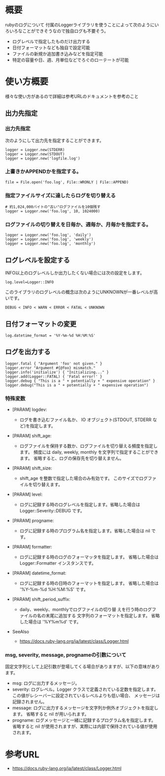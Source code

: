 # 概要
rubyのログについて
付属のLoggerライブラリを使うことによって次のようにいろいろなことができそうなので独自ログも不要そう。
- ログレベルで指定したものだけ出力する
- 日付フォーマットなども独自で設定可能
- ファイルの新規か追加書き込みなどを指定可能
- 特定の容量や日、週、月単位などでろぐのローテートが可能

# 使い方概要
様々な使い方があるので詳細は参考URLのドキュメントを参考のこと

## 出力先指定

### 出力先指定
次のようにして出力先を指定することができます。
```
logger = Logger.new(STDERR)
logger = Logger.new(STDOUT)
logger = Logger.new('logfile.log')
```

### 上書きかAPPENDかを指定する。
```
file = File.open('foo.log', File::WRONLY | File::APPEND)
```

### 指定ファイルサイズに達したらログを切り替える
```
# 約1,024,000バイトの"古い"ログファイルを10個残す
logger = Logger.new('foo.log', 10, 1024000)
```

### ログファイルの切り替えを日毎か、週毎か、月毎かを指定する。
```
logger = Logger.new('foo.log', 'daily')
logger = Logger.new('foo.log', 'weekly')
logger = Logger.new('foo.log', 'monthly')
```

## ログレベルを設定する
INFO以上のログレベルしか出力したくない場合には次の設定をします。
```
log.level=Logger::INFO
```

このライブラリのログレベルの概念は次のようにUNKNOWNが一番レベルが高いです。
```
DEBUG < INFO < WARN < ERROR < FATAL < UNKNOWN
```

## 日付フォーマットの変更
```
log.datetime_format = '%Y-%m-%d %H:%M:%S'
```

## ログを出力する
```
logger.fatal { "Argument 'foo' not given." }
logger.error "Argument #{@foo} mismatch."
logger.info('initialize') { "Initializing..." }
logger.add(Logger::FATAL) { 'Fatal error!' }
logger.debug { "This is a " + potentially + " expensive operation" }
logger.debug("This is a " + potentially + " expensive operation")
```

### 特殊変数
- [PARAM] logdev:
  - ログを書き込むファイル名か、 IO オブジェクト(STDOUT, STDERR など)を指定します。
- [PARAM] shift_age:
  - ログファイルを保持する数か、ログファイルを切り替える頻度を指定します。 頻度には daily, weekly, monthly を文字列で指定することができます。 省略すると、ログの保存先を切り替えません。
- [PARAM] shift_size:
  - shift_age を整数で指定した場合のみ有効です。 このサイズでログファイルを切り替えます。
- [PARAM] level:
  - ログに記録する時のログレベルを指定します。省略した場合は Logger::Severity::DEBUG です。
- [PARAM] progname:
  - ログに記録する時のプログラム名を指定します。省略した場合は nil です。
- [PARAM] formatter:
  - ログに記録する時のログのフォーマッタを指定します。 省略した場合は Logger::Formatter インスタンスです。
- [PARAM] datetime_format:
  - ログに記録する時の日時のフォーマットを指定します。 省略した場合は '%Y-%m-%d %H:%M:%S' です。
- [PARAM] shift_period_suffix:
  - daily、weekly、monthlyでログファイルの切り替 えを行う時のログファイルの名の末尾に追加する 文字列のフォーマットを指定します。 省略した場合は '%Y%m%d' です。

- SeeAlso
  - https://docs.ruby-lang.org/ja/latest/class/Logger.html

### msg, severity, message, prognameの引数について
固定文字列として上記引数が登場してくる場合がありますが、以下の意味があります。
- msg: ログに出力するメッセージ。
- severity: ログレベル。Logger クラスで定義されている定数を指定します。 この値がレシーバーに設定されているレベルよりも低い場合、 メッセージは記録されません。
- message: ログに出力するメッセージを文字列か例外オブジェクトを指定します。 省略すると nil が用いられます。
- progname: ログメッセージと一緒に記録するプログラム名を指定します。 省略すると nil が使用されますが、実際には内部で保持されている値が使用されます。


# 参考URL
- https://docs.ruby-lang.org/ja/latest/class/Logger.html
